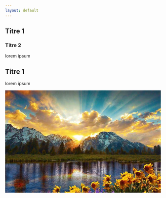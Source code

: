 ```yaml
---
layout: default
---
```


## Titre 1

### Titre 2

lorem ipsum

## Titre 1

lorem ipsum

![alt](tmp.jpg)
